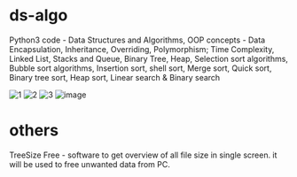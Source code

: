 # ds-algo
Python3 code - Data Structures and Algorithms, OOP concepts - Data Encapsulation, Inheritance, Overriding, Polymorphism; Time Complexity, Linked List, Stacks and Queue, Binary Tree, Heap, Selection sort algorithms, Bubble sort algorithms, Insertion sort, shell sort, Merge sort, Quick sort, Binary tree sort, Heap sort, Linear search &amp; Binary search


![1](https://github.com/deepak-mandal/ds-algo/assets/55249860/8181ad34-cfec-44cb-8d3f-4f7b31834192)
![2](https://github.com/deepak-mandal/ds-algo/assets/55249860/cfedb256-af64-4e2d-a95d-a042279dd581)
![3](https://github.com/deepak-mandal/ds-algo/assets/55249860/908482f9-7417-4c6d-a09a-1e1309144baf)
![image](https://user-images.githubusercontent.com/55249860/194602477-32d3d51a-6064-4001-b78b-688eda1a44e6.png)


# others
TreeSize Free - software to get overview of all file size in single screen. it will be used to free unwanted data from PC.
